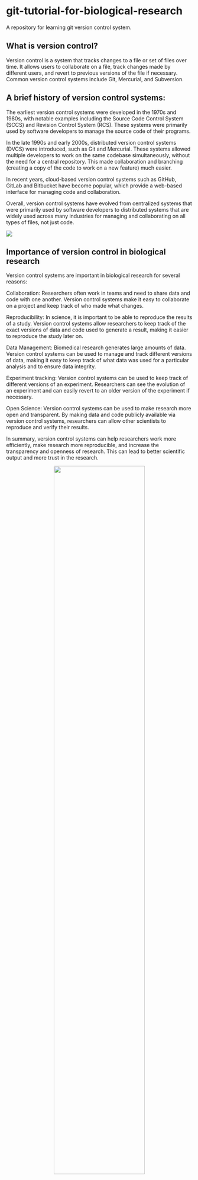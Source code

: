 # git-tutorial-for-biological-research

A repository for learning git version control system.


## What is version control?

Version control is a system that tracks changes to a file or set of files over time. It allows users to collaborate on a file, track changes made by different users, and revert to previous versions of the file if necessary. Common version control systems include Git, Mercurial, and Subversion.

## A brief history of version control systems:

The earliest version control systems were developed in the 1970s and 1980s, with notable examples including the Source Code Control System (SCCS) and Revision Control System (RCS). These systems were primarily used by software developers to manage the source code of their programs.

In the late 1990s and early 2000s, distributed version control systems (DVCS) were introduced, such as Git and Mercurial. These systems allowed multiple developers to work on the same codebase simultaneously, without the need for a central repository. This made collaboration and branching (creating a copy of the code to work on a new feature) much easier.

In recent years, cloud-based version control systems such as GitHub, GitLab and Bitbucket have become popular, which provide a web-based interface for managing code and collaboration.

Overall, version control systems have evolved from centralized systems that were primarily used by software developers to distributed systems that are widely used across many industries for managing and collaborating on all types of files, not just code.

![](assets/Git%20Lession.png)

## Importance of version control in biological research

Version control systems are important in biological research for several reasons:

Collaboration: Researchers often work in teams and need to share data and code with one another. Version control systems make it easy to collaborate on a project and keep track of who made what changes.

Reproducibility: In science, it is important to be able to reproduce the results of a study. Version control systems allow researchers to keep track of the exact versions of data and code used to generate a result, making it easier to reproduce the study later on.

Data Management: Biomedical research generates large amounts of data. Version control systems can be used to manage and track different versions of data, making it easy to keep track of what data was used for a particular analysis and to ensure data integrity.

Experiment tracking: Version control systems can be used to keep track of different versions of an experiment. Researchers can see the evolution of an experiment and can easily revert to an older version of the experiment if necessary.

Open Science: Version control systems can be used to make research more open and transparent. By making data and code publicly available via version control systems, researchers can allow other scientists to reproduce and verify their results.

In summary, version control systems can help researchers work more efficiently, make research more reproducible, and increase the transparency and openness of research. This can lead to better scientific output and more trust in the research.
<div style="text-align:center">
<img src="assets/git_1.png" style="width:70%">
</div>

## `Git`: The algorithm

Git is a distributed version control system that uses a unique algorithm for tracking changes to files. The algorithm is based on a data structure called a "directed acyclic graph" (DAG), which is a graph that does not contain any cycles.

In Git, each file is represented by a unique hash value, which is generated by a cryptographic algorithm called SHA-1. This hash value serves as a "fingerprint" for the file, and it is used to identify the file in the Git repository.

When a file is modified, a new hash value is generated for the new version of the file. This new hash value is then linked to the previous hash value in the DAG, creating a chain of hash values that represent the history of the file.

Git also uses a concept called "branches" which allows multiple versions of the same file to be developed simultaneously. Each branch is represented by a pointer in the DAG, and when a new version of a file is created on a branch, a new pointer is added to the DAG.

When changes made on a branch need to be incorporated into the main branch, Git uses a process called merging, which creates a new version of the file by combining the changes from both branches.

Because of its use of hash values and DAG, Git is a very efficient algorithm for tracking changes to files. It allows for fast and easy collaboration, versioning, and rollback, and it is also very efficient in terms of storage space.

```text
# pseudocode
While {
 	hash_mismatch(hash_01, hash_01.1)
}; do {
	delta = compute_delta(hash_01, hash_01.1)
	updates = store_delta(delta)
	tree = compute_tree_nodes(updates)
	project = update_tree(tree)
	compute_patch_model(project)
}

```

## A generic `git` project structure

![](assets/Git_project.png)

## A typical git workflow

* Initialize a new Git repository: This creates an empty repository on the local machine or a remote server where all the code and files will be stored and tracked.

    ```bash
    #!/usr/bin/bash
    # initialize a local project
    cd myproject
    git init
    # create a remote repository in GitHub
    # for example, your remote project is
    # https://github.com/username/myproject.git
    # add remote origin to your local repository
    $ git remote add origin https://github.com/username/myproject.git

    # verify the remote repository
    git remote -v
    ```

* Make changes to files: Once the repository is set up, developers can make changes to the files in the repository. These changes can include adding new files, modifying existing files, or deleting files.

    ```bash
    #!/usr/bin/bash
    # check the status of the tracker
    git status
    ```

* Stage the changes: Before the changes can be committed, they need to be "staged" which means selecting which changes should be included in the next commit.

    ```bash
    #!/usr/bin/bash
    # exmple: adding a file: myfile.txt
    git add myfile.txt
    # stage specific file types
    git add *.txt
    # stage all changes
    git add .
    ```

* Commit the changes: After the changes have been staged, developers can "commit" the changes. This creates a new snapshot of the repository that includes all the changes that were staged.
    
    ```bash
    #!/usr/bin/bash
    git commit -m "added myfile.txt"
    ```

* Push the changes: If the repository is hosted on a remote server (such as GitHub, GitLab), developers can "push" the changes to the remote repository, which makes the changes available to other collaborators.

    ```bash
    #!/usr/bin/bash
    # pushing changes to the remote repository
    git push -u origin main
    # pushing changes to a specific branch on remote
    git push -u origin <branchname>
    ```

* Create a branch: Developers can create a new branch to work on a new feature, fix a bug or to test something. This allows developers to work on multiple versions of the codebase simultaneously without affecting the main branch.

    ```bash
    #!/usr/bin/bash
    # create a new branch
    git branch myfeature 
    # switch to abranch
    git checkout myfeature
    # create branch and switch simultaniously
    git checkout -b myfeature
    # push to a branch
    git push -u origin myfeature
    # check existing branches on local
    git branch
    # check existing branches on remote
    git branch -r
    ```

    ![](assets/Git_branches.png)

* Merge the branches: When the changes made on a branch are ready, they can be merged back into the main branch. This is typically done by creating a "pull request" which allows other developers to review the changes before they are merged into the main branch.

    ```bash
    #!/usr/bin/bash
    # switch to main branch
    git checkout main
    # merge a branch named myfeature
    git merge myfeature
    ```

* Synchronize with remote repository: Developers can synchronize their local repository with the remote repository to ensure that their codebase is up-to-date with the latest changes made by other collaborators.

    ```bash
    #!/usr/bin/bash
    # synchronize local repository when remote is ahead
    git pull origin main
    ```

    ![](assets/Git_workflow.png)

## Further reading

* [Git Cheat sheet](https://education.github.com/git-cheat-sheet-education.pdf)

* [Git Book](https://git-scm.com/book/en/v2)
